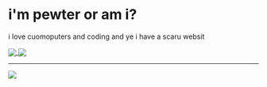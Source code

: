 # i'm pewter or am i?

i love cuomoputers and coding 
and ye i have a scaru websit

<a href="https://github.com/anuraghazra/github-readme-stats">
  <img align="center" src="https://github-readme-stats.vercel.app/api?username=rocefruvous&show_icons=true&theme=dark" />
</a>
<a href="https://github.com/anuraghazra/github-readme-stats">
  <img align="center" src="https://github-readme-stats.vercel.app/api/top-langs/?username=rocefruvous&show_icons=true&theme=dark&layout=compact&langs_count=8" />
</a>

---

![](https://komarev.com/ghpvc/?username=longjohnpeter&style=for-the-badge)
